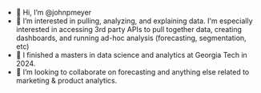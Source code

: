 - 👋 Hi, I’m @johnpmeyer
- 👀 I’m interested in pulling, analyzing, and explaining data. I'm especially interested in accessing 3rd party APIs to pull together data, creating dashboards, and running ad-hoc analysis (forecasting, segmentation, etc)
- 🌱 I finished a masters in data science and analytics at Georgia Tech in 2024.
- 💞️ I’m looking to collaborate on forecasting and anything else related to marketing & product analytics.

<!---
johnpmeyer/johnpmeyer is a ✨ special ✨ repository because its `README.md` (this file) appears on your GitHub profile.
You can click the Preview link to take a look at your changes.
--->

